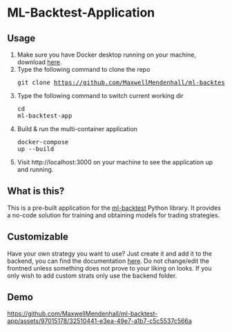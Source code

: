 # ML-Backtest-Application
## Usage
1) Make sure you have Docker desktop running on your machine, download [here](https://www.docker.com/products/docker-desktop/).
2) Type the following command to clone the repo <pre>git clone https://github.com/MaxwellMendenhall/ml-backtest-app.git</pre>
3) Type the following command to switch current working dir <pre>cd ml-backtest-app</pre> 
4) Build & run the multi-container application <pre>docker-compose up --build</pre>
5) Visit http://localhost:3000 on your machine to see the application up and running.

## What is this?
This is a pre-built application for the [ml-backtest](https://pypi.org/project/ml-backtest/) Python library. It provides a no-code solution for training and obtaining models for trading strategies.

## Customizable
Have your own strategy you want to use? Just create it and add it to the backend, you can find the 
documentation [here](https://github.com/MaxwellMendenhall/ml_backtest). Do not change/edit the frontned unless something does not prove to your liking on looks. If you only wish to add custom strats only use the backend folder.

## Demo
https://github.com/MaxwellMendenhall/ml-backtest-app/assets/97015178/32510441-e3ea-49e7-a1b7-c5c5537c566a

